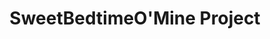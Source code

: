 ---
title: SweetBedtimeO'Mine Project
tags: [Game]
style: fill
color: light
description: Source code of the game <i>SweetBedtimeO'Mine</i>
external_url: https://github.com/PuppyGummy/UnstableConcoctionProject
---